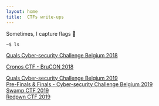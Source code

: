 ```yaml
---
layout: home
title:  CTFs write-ups
---
```


Sometimes, I capture flags :checkered_flag:

`~$ ls`

[Quals Cyber-security Challenge Belgium 2018](ctfs/cscbe18/2018/03/01/index.html)  
<!--[INS'hAck 2018](inshack_18/)  
[NoxCTF 2018](noxCTF_18/)  
[IceCTF 2018](ice_CTF_18/)  
[SECT CTF 2018](sect_CTF_18/)  -->
[Cronos CTF - BruCON 2018](ctfs/cronosctf18/2018/10/01/index.html)  
<!--[Pico CTF 2018](pico_2018/)  -->
[Quals Cyber-security Challenge Belgium 2019](ctfs/cscbe19/2019/03/01/index.html)  
[Pre-Finals & Finals - Cyber-security Challenge Belgium 2019](ctfs/finalscscbe19/2019/03/02/index.html)  
[Swamp CTF 2019](ctfs/swamp19/2019/04/07/index.html)  
[Redpwn CTF 2019](ctfs/redpwn19/2019/08/12/index.html)  
<!--[Quals Cybersecurity Challenge Belgium 2020](CSC_BE_2020/)  -->

